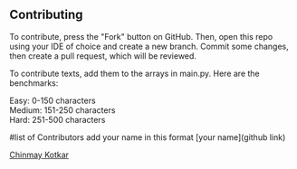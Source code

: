 ## Contributing
To contribute, press the "Fork" button on GitHub. Then, open this repo using your IDE of choice and create a new branch. Commit some changes, then create a pull request, which will be reviewed. 

To contribute texts, add them to the arrays in main.py. Here are the benchmarks:

Easy: 0-150 characters<br/>
Medium: 151-250 characters<br/>
Hard: 251-500 characters

#list of Contributors
add your name in this format [your name](github link)

[Chinmay Kotkar](https://github.com/Chinmay-03)
